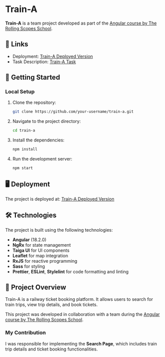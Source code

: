 # Train-A

**Train-A** is a team project developed as part of the [Angular course by The Rolling Scopes School](https://rs.school/courses/angular).

## 🔗 Links

- Deployment: [Train-A Deployed Version](https://emoxowa.github.io/Train-A/)
- Task Description: [Train-A Task](https://github.com/rolling-scopes-school/tasks/tree/master/tasks/train-a)

## 🚀 Getting Started

### Local Setup

1. Clone the repository:

   ```bash
   git clone https://github.com/your-username/train-a.git
   ```

2. Navigate to the project directory:

   ```bash
   cd train-a
   ```

3. Install the dependencies:

   ```bash
   npm install
   ```

4. Run the development server:

   ```bash
   npm start
   ```

## 🖥️ Deployment

The project is deployed at: [Train-A Deployed Version](https://emoxowa.github.io/Train-A/)

## 🛠 Technologies

The project is built using the following technologies:

- **Angular** (18.2.0)
- **NgRx** for state management
- **Taiga UI** for UI components
- **Leaflet** for map integration
- **RxJS** for reactive programming
- **Sass** for styling
- **Prettier**, **ESLint**, **Stylelint** for code formatting and linting

## 📖 Project Overview

Train-A is a railway ticket booking platform. It allows users to search for train trips, view trip details, and book tickets.

This project was developed in collaboration with a team during the [Angular course by The Rolling Scopes School](https://rs.school/courses/angular).

### My Contribution

I was responsible for implementing the **Search Page**, which includes train trip details and ticket booking functionalities.

